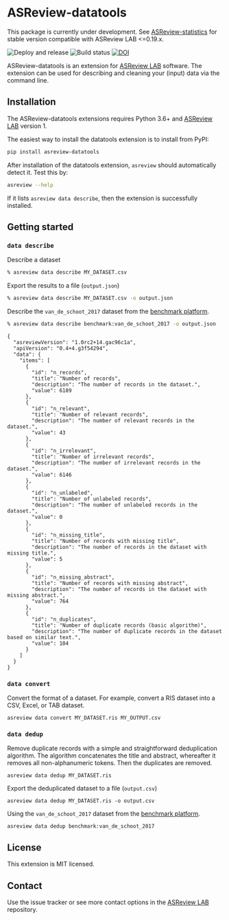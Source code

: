 # ASReview-datatools

This package is currently under development. See [ASReview-statistics](https://pypi.org/project/asreview-statistics/) for stable version compatible with ASReview LAB <=0.19.x.

![Deploy and release](https://github.com/asreview/asreview-datatools/workflows/Deploy%20and%20release/badge.svg) ![Build status](https://github.com/asreview/asreview-datatools/workflows/test-suite/badge.svg) [![DOI](https://zenodo.org/badge/DOI/10.5281/zenodo.4672242.svg)](https://doi.org/10.5281/zenodo.4672242)


ASReview-datatools is an extension for [ASReview
LAB](https://github.com/asreview/asreview) software. The extension can be used
for describing and cleaning your (input) data via the command line.

## Installation

The ASReview-datatools extensions requires Python 3.6+ and [ASReview
LAB](https://github.com/asreview/asreview) version 1.

The easiest way to install the datatools extension is to install from PyPI:

``` bash
pip install asreview-datatools
```

After installation of the datatools extension, `asreview` should automatically
detect it. Test this by:

```bash
asreview --help
```

If it lists `asreview data describe`, then the extension is successfully installed.

## Getting started

### `data describe`

Describe a dataset

```bash
% asreview data describe MY_DATASET.csv
```

Export the results to a file (`output.json`)

```bash
% asreview data describe MY_DATASET.csv -o output.json
```

Describe the `van_de_schoot_2017` dataset from the [benchmark
platform](https://github.com/asreview/systematic-review-datasets).

```bash
% asreview data describe benchmark:van_de_schoot_2017 -o output.json
```

```
{
  "asreviewVersion": "1.0rc2+14.gac96c1a",
  "apiVersion": "0.4+4.g3f54294",
  "data": {
    "items": [
      {
        "id": "n_records",
        "title": "Number of records",
        "description": "The number of records in the dataset.",
        "value": 6189
      },
      {
        "id": "n_relevant",
        "title": "Number of relevant records",
        "description": "The number of relevant records in the dataset.",
        "value": 43
      },
      {
        "id": "n_irrelevant",
        "title": "Number of irrelevant records",
        "description": "The number of irrelevant records in the dataset.",
        "value": 6146
      },
      {
        "id": "n_unlabeled",
        "title": "Number of unlabeled records",
        "description": "The number of unlabeled records in the dataset.",
        "value": 0
      },
      {
        "id": "n_missing_title",
        "title": "Number of records with missing title",
        "description": "The number of records in the dataset with missing title.",
        "value": 5
      },
      {
        "id": "n_missing_abstract",
        "title": "Number of records with missing abstract",
        "description": "The number of records in the dataset with missing abstract.",
        "value": 764
      },
      {
        "id": "n_duplicates",
        "title": "Number of duplicate records (basic algorithm)",
        "description": "The number of duplicate records in the dataset based on similar text.",
        "value": 104
      }
    ]
  }
}
```

### `data convert`

Convert the format of a dataset. For example, convert a RIS dataset into a
CSV, Excel, or TAB dataset.

```
asreview data convert MY_DATASET.ris MY_OUTPUT.csv
```

### `data dedup`

Remove duplicate records with a simple and straightforward deduplication
algorithm. The algorithm concatenates the title and abstract, whereafter it
removes all non-alphanumeric tokens. Then the duplicates are removed.

```
asreview data dedup MY_DATASET.ris
```

Export the deduplicated dataset to a file (`output.csv`)

```
asreview data dedup MY_DATASET.ris -o output.csv
```

Using the `van_de_schoot_2017` dataset from the [benchmark
platform](https://github.com/asreview/systematic-review-datasets).

```
asreview data dedup benchmark:van_de_schoot_2017
```

## License

This extension is MIT licensed.

## Contact

Use the issue tracker or see more contact options in the [ASReview
LAB](https://github.com/asreview/asreview) repository.
